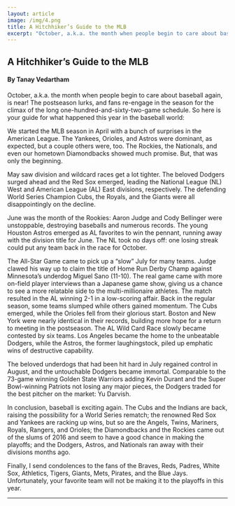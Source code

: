```yaml
---
layout: article
image: /img/4.png
title: A Hitchhiker’s Guide to the MLB 
excerpt: "October, a.k.a. the month when people begin to care about baseball again, is near! The postseason lurks, and fans re-engage in the season for the climax of the long one-hundred-and-sixty-two-game schedule. So here is your guide for what happened this year in the baseball world"
---
```


<h2>A Hitchhiker’s Guide to the MLB </h2>
<h4>By Tanay Vedartham </h4>

October, a.k.a. the month when people begin to care about baseball again, is near! The postseason lurks, and fans re-engage in the season for the climax of the long one-hundred-and-sixty-two-game schedule. So here is your guide for what happened this year in the baseball world:

We started the MLB season in April with a bunch of surprises in the American League. The Yankees, Orioles, and Astros were dominant, as expected, but a couple others were, too. The Rockies, the Nationals, and even our hometown Diamondbacks showed much promise. But, that was only the beginning.

May saw division and wildcard races get a lot tighter. The beloved Dodgers surged ahead and the Red Sox emerged, leading the National League (NL) West and American League (AL) East divisions, respectively. The defending World Series Champion Cubs, the Royals, and the Giants were all disappointingly on the decline.

June was the month of the Rookies: Aaron Judge and Cody Bellinger were unstoppable, destroying baseballs and numerous records. The young Houston Astros emerged as AL favorites to win the pennant, running away with the division title for June. The NL took no days off: one losing streak could put any team back in the race for October.

The All-Star Game came to pick up a “slow” July for many teams. Judge clawed his way up to claim the title of Home Run Derby Champ against Minnesota’s underdog Miguel Sano (11-10). The real game came with more on-field player interviews than a Japanese game show, giving us a chance to see a more relatable side to the multi-millionaire athletes. The match resulted in the AL winning 2-1 in a low-scoring affair. Back in the regular season, some teams slumped while others gained momentum. The Cubs emerged, while the Orioles fell from their glorious start. Boston and New York were nearly identical in their records, building more hope for a return to meeting in the postseason. The AL Wild Card Race slowly became contested by six teams. Los Angeles became the home to the unbeatable Dodgers, while the Astros, the former laughingstock, piled up emphatic wins of destructive capability.

The beloved underdogs that had been hit hard in July regained control in August, and the untouchable Dodgers became immortal. Comparable to the 73-game winning Golden State Warriors adding Kevin Durant and the Super Bowl-winning Patriots not losing any major pieces, the Dodgers traded for the best pitcher on the market: Yu Darvish.

In conclusion, baseball is exciting again. The Cubs and the Indians are back, raising the possibility for a World Series rematch; the renowned Red Sox and Yankees are racking up wins, but so are the Angels, Twins, Mariners, Royals, Rangers, and Orioles; the Diamondbacks and the Rockies came out of the slums of 2016 and seem to have a good chance in making the playoffs; and the Dodgers, Astros, and Nationals ran away with their divisions months ago.

Finally, I send condolences to the fans of the Braves, Reds, Padres, White Sox, Athletics, Tigers, Giants, Mets, Pirates, and the Blue Jays. Unfortunately, your favorite team will not be making it to the playoffs in this year.

<hr style="border-color:#7D7D7D;height:0.5px;">
<h6></h6>
